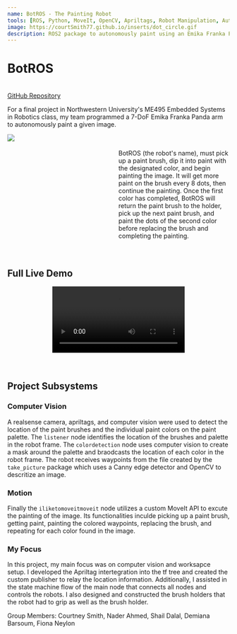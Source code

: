 ```yaml
---
name: BotROS - The Painting Robot
tools: [ROS, Python, MoveIt, OpenCV, Apriltags, Robot Manipulation, Autonomy]
image: https://courtSmith77.github.io/inserts/dot_circle.gif
description: ROS2 package to autonomously paint using an Emika Franka Panda arm.
---
```


# BotROS
<br>
<!-- hyperlink to github -->
<a href="https://github.com/nahder/BotROS-Franka">GitHub Repository</a>

For a final project in Northwestern University's ME495 Embedded Systems in Robotics class, my team programmed a 7-DoF Emika Franka Panda arm to autonomously paint a given image. 
<br>

<div style="display: flex;">
    <div style="flex: 1; text-align: left;">
        <img src="{{ site.url }}{{ site.baseurl }}/inserts/BotROS_Picture.png"/>
    </div>
    <div style="flex: 1;">
        <br>
        <br>
        BotROS (the robot's name), must pick up a paint brush, dip it into paint with the designated color, and begin painting the image. It will get more paint on the brush every 8 dots, then continue the painting. Once the first color has completed, BotROS will return the paint brush to the holder, pick up the next paint brush, and paint the dots of the second color before replacing the brush and completing the painting.
    </div>
</div>


<br>
<br>

## Full Live Demo

<center>
<video src="https://github.com/courtSmith77/courtSmith77.github.io/assets/144190404/fb37594d-d09f-4ebd-a2ed-cee12fe6d586"></video>
</center>

<br>
<br>

## Project Subsystems

### Computer Vision
A realsense camera, apriltags, and computer vision were used to detect the location of the paint brushes and the individual paint colors on the paint palette. The `listener` node identifies the location of the brushes and palette in the robot frame. The `colordetection` node uses computer vision to create a mask around the palette and braodcasts the location of each color in the robot frame. The robot receives waypoints from the file created by the `take_picture` package which uses a Canny edge detector and OpenCV to descritize an image.

### Motion
Finally the `iliketomoveitmoveit` node utilizes a custom MoveIt API to excute the painting of the image. Its functionalities inculde picking up a paint brush, getting paint, painting the colored waypoints, replacing the brush, and repeating for each color found in the image.

### My Focus
In this project, my main focus was on computer vision and worksapce setup. I developed the Apriltag intertegration into the tf tree and created the custom publisher to relay the location information. Additionally, I assisted in the state machine flow of the main node that connects all nodes and controls the robots. I also designed and constructed the brush holders that the robot had to grip as well as the brush holder.

Group Members: Courtney Smith, Nader Ahmed, Shail Dalal, Demiana Barsoum, Fiona Neylon
<br>
<br>






